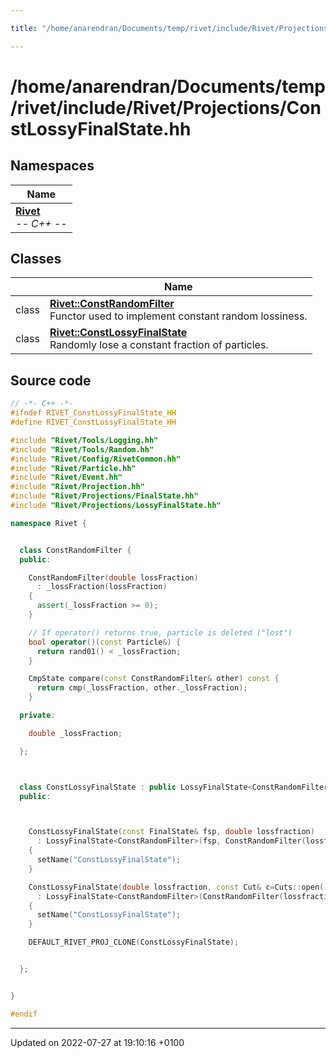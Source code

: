 ```yaml
---

title: "/home/anarendran/Documents/temp/rivet/include/Rivet/Projections/ConstLossyFinalState.hh"

---
```


# /home/anarendran/Documents/temp/rivet/include/Rivet/Projections/ConstLossyFinalState.hh



## Namespaces

| Name           |
| -------------- |
| **[Rivet](http://example.org/namespaces/namespacerivet/)** <br>-*- C++ -*-  |

## Classes

|                | Name           |
| -------------- | -------------- |
| class | **[Rivet::ConstRandomFilter](http://example.org/classes/classrivet_1_1constrandomfilter/)** <br>Functor used to implement constant random lossiness.  |
| class | **[Rivet::ConstLossyFinalState](http://example.org/classes/classrivet_1_1constlossyfinalstate/)** <br>Randomly lose a constant fraction of particles.  |




## Source code

```cpp
// -*- C++ -*-
#ifndef RIVET_ConstLossyFinalState_HH
#define RIVET_ConstLossyFinalState_HH

#include "Rivet/Tools/Logging.hh"
#include "Rivet/Tools/Random.hh"
#include "Rivet/Config/RivetCommon.hh"
#include "Rivet/Particle.hh"
#include "Rivet/Event.hh"
#include "Rivet/Projection.hh"
#include "Rivet/Projections/FinalState.hh"
#include "Rivet/Projections/LossyFinalState.hh"

namespace Rivet {


  class ConstRandomFilter {
  public:

    ConstRandomFilter(double lossFraction)
      : _lossFraction(lossFraction)
    {
      assert(_lossFraction >= 0);
    }

    // If operator() returns true, particle is deleted ("lost")
    bool operator()(const Particle&) {
      return rand01() < _lossFraction;
    }

    CmpState compare(const ConstRandomFilter& other) const {
      return cmp(_lossFraction, other._lossFraction);
    }

  private:

    double _lossFraction;

  };



  class ConstLossyFinalState : public LossyFinalState<ConstRandomFilter> {
  public:



    ConstLossyFinalState(const FinalState& fsp, double lossfraction)
      : LossyFinalState<ConstRandomFilter>(fsp, ConstRandomFilter(lossfraction))
    {
      setName("ConstLossyFinalState");
    }

    ConstLossyFinalState(double lossfraction, const Cut& c=Cuts::open())
      : LossyFinalState<ConstRandomFilter>(ConstRandomFilter(lossfraction), c)
    {
      setName("ConstLossyFinalState");
    }

    DEFAULT_RIVET_PROJ_CLONE(ConstLossyFinalState);


  };


}

#endif
```


-------------------------------

Updated on 2022-07-27 at 19:10:16 +0100
